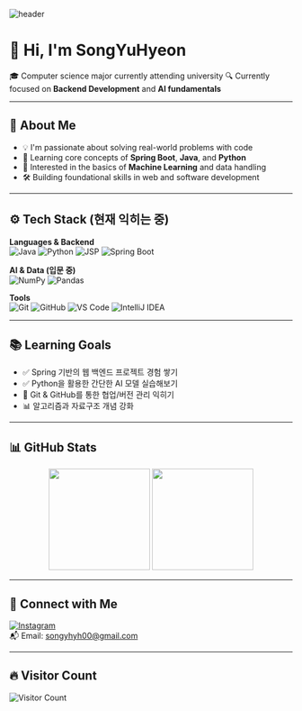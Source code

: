 <!-- 헤더 이미지 -->
![header](https://capsule-render.vercel.app/api?type=waving&color=gradient&height=200&section=header&text=Welcome!&fontSize=50)

# 👋 Hi, I'm **SongYuHyeon**  
🎓 Computer science major currently attending university
🔍 Currently focused on **Backend Development** and **AI fundamentals**  

---

## 🧠 About Me
- 💡 I'm passionate about solving real-world problems with code  
- 🌱 Learning core concepts of **Spring Boot**, **Java**, and **Python**  
- 🤖 Interested in the basics of **Machine Learning** and data handling  
- 🛠 Building foundational skills in web and software development  

---

## ⚙️ Tech Stack (현재 익히는 중)

**Languages & Backend**  
![Java](https://img.shields.io/badge/Java-007396?style=flat-square&logo=Java&logoColor=white)
![Python](https://img.shields.io/badge/Python-3776AB?style=flat-square&logo=Python&logoColor=white)
![JSP](https://img.shields.io/badge/JSP-007396?style=flat-square&logo=java&logoColor=white)
![Spring Boot](https://img.shields.io/badge/SpringBoot-6DB33F?style=flat-square&logo=Spring-Boot&logoColor=white)

**AI & Data (입문 중)**  
![NumPy](https://img.shields.io/badge/Numpy-013243?style=flat-square&logo=numpy&logoColor=white)
![Pandas](https://img.shields.io/badge/Pandas-150458?style=flat-square&logo=pandas&logoColor=white)

**Tools**  
![Git](https://img.shields.io/badge/Git-F05032?style=flat-square&logo=Git&logoColor=white)
![GitHub](https://img.shields.io/badge/GitHub-181717?style=flat-square&logo=GitHub&logoColor=white)
![VS Code](https://img.shields.io/badge/VS%20Code-007ACC?style=flat-square&logo=VisualStudioCode&logoColor=white)
![IntelliJ IDEA](https://img.shields.io/badge/IntelliJ-000000?style=flat-square&logo=IntelliJ-IDEA&logoColor=white)

---

## 📚 Learning Goals

- ✅ Spring 기반의 웹 백엔드 프로젝트 경험 쌓기  
- ✅ Python을 활용한 간단한 AI 모델 실습해보기  
- 🔄 Git & GitHub를 통한 협업/버전 관리 익히기  
- 📊 알고리즘과 자료구조 개념 강화  

---

## 📊 GitHub Stats

<p align="center">
  <img src="https://github-readme-stats.vercel.app/api?username=songyh00&show_icons=true&theme=radical" height="180px"/>
  <img src="https://github-readme-stats.vercel.app/api/top-langs/?username=songyh00&layout=compact&theme=radical" height="180px"/>
</p>

---

## 🔗 Connect with Me
[![Instagram](https://img.shields.io/badge/Instagram-E4405F?style=flat-square&logo=Instagram&logoColor=white)](https://www.instagram.com/yh_s00/)  
📬 Email: songyhyh00@gmail.com

---

## 🔥 Visitor Count  
![Visitor Count](https://komarev.com/ghpvc/?username=songyh00&color=brightgreen)
